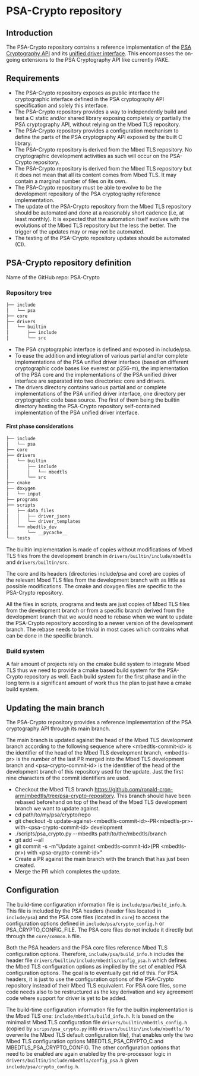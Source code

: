 PSA-Crypto repository
=====================

## Introduction

The PSA-Crypto repository contains a reference implementation of the
[PSA Cryptography API](https://arm-software.github.io/psa-api) and its
[unified driver interface](https://armmbed.github.io/mbed-crypto/psa).
This encompasses the on-going extensions to the PSA Cryptography API like
currently PAKE.

## Requirements

* The PSA-Crypto repository exposes as public interface the cryptographic
  interface defined in the PSA cryptography API specification and solely this
  interface.
* The PSA-Crypto repository provides a way to independently build and
  test a C static and/or shared library exposing completely or partially the
  PSA cryptography API, without relying on the Mbed TLS repository.
* The PSA-Crypto repository provides a configuration mechanism to define
  the parts of the PSA cryptography API exposed by the built C library.
* The PSA-Crypto repository is derived from the Mbed TLS repository. No
  cryptographic development activities as such will occur on the PSA-Crypto
  repository.
* The PSA-Crypto repository is derived from the Mbed TLS repository but
  it does not mean that all its content comes from Mbed TLS. It may contain a
  marginal number of files on its own.
* The PSA-Crypto repository must be able to evolve to be the development
  repository of the PSA cryptography reference implementation.
* The update of the PSA-Crypto repository from the Mbed TLS repository
  should be automated and done at a reasonably short cadence (i.e, at least
  monthly). It is expected that the automation itself evolves with the
  evolutions of the Mbed TLS repository but the less the better. The trigger
  of the updates may or may not be automated.
* The testing of the PSA-Crypto repository updates should be automated (CI).

## PSA-Crypto repository definition

Name of the GitHub repo: PSA-Crypto

### Repository tree

```bash
├── include
│   └── psa
├── core
├── drivers
│   └── builtin
│       ├── include
│       └── src
```

* The PSA cryptographic interface is defined and exposed in include/psa.
* To ease the addition and integration of various partial and/or complete
  implementations of the PSA unified driver interface (based on different
  cryptographic code bases like everest or p256-m), the implementation of the
  PSA core and the implementations of the PSA unified driver interface are
  separated into two directories: core and drivers.
* The drivers directory contains various partial and or complete
  implementations of the PSA unified driver interface, one directory per
  cryptographic code base source. The first of them being the builtin
  directory hosting the PSA-Crypto repository self-contained implementation of
  the PSA unified driver interface.

#### First phase considerations

```bash
├── include
│   └── psa
├── core
├── drivers
│   └── builtin
│       ├── include
│       │   └── mbedtls
│       └── src
├── cmake
├── doxygen
│   └── input
├── programs
├── scripts
│   ├── data_files
│   │   ├── driver_jsons
│   │   └── driver_templates
│   └── mbedtls_dev
│       └── __pycache__
└── tests
```

The builtin implementation is made of copies without modifications of Mbed TLS
files from the development branch in `drivers/builtin/include/mbedtls` and
`drivers/builtin/src`.

The core and its headers (directories include/psa and core) are copies of the
relevant Mbed TLS files from the development branch with as little as possible
modifications. The cmake and doxygen files are specific to the PSA-Crypto
repository.

All the files in scripts, programs and tests are just copies of Mbed TLS files
from the development branch or from a specific branch derived from the
development branch that we would need to rebase when we want to update the
PSA-Crypto repository according to a newer version of the development branch.
The rebase needs to be trivial in most cases which contrains what can be done
in the specific branch.

### Build system
A fair amount of projects rely on the cmake build system to integrate Mbed TLS
thus we need to provide a cmake based build system for the PSA-Crypto
repository as well. Each build system for the first phase and in the long term
is a significant amount of work thus the plan to just have a cmake build system.

## Updating the main branch

The PSA-Crypto repository provides a reference implementation of the
PSA cryptography API through its main branch.

The main branch is updated against the head of the Mbed TLS development branch
according to the following sequence where \<mbedtls-commit-id> is the identifier
of the head of the Mbed TLS development branch, \<mbedtls-pr\> is the number
of the last PR merged into the Mbed TLS development branch and
\<psa-crypto-commit-id\> is the identifier of the head of the development
branch of this repository used for the update. Just the first nine characters
of the commit identifiers are used.

* Checkout the Mbed TLS branch https://github.com/ronald-cron-arm/mbedtls/tree/psa-crypto-repository.
  This branch should have been rebased beforehand on top of the head of the
  Mbed TLS development branch we want to update against.
* cd path/to/my/psa/crypto/repo
* git checkout -b update-against-\<mbedtls-commit-id\>-PR\<mbedtls-pr\>-with-\<psa-crypto-commit-id\>
  development
* ./scripts/psa_crypto.py --mbedlts path/to/the/mbedtls/branch
* git add --all
* git commit -s -m"Update against \<mbedtls-commit-id\>(PR \<mbedtls-pr\>) with \<psa-crypto-commit-id\>"
* Create a PR against the main branch with the branch that has just been created.
* Merge the PR which completes the update.

## Configuration
The build-time configuration information file is `include/psa/build_info.h`.
This file is included by the PSA headers (header files located in
`include/psa`) and the PSA core files (located in `core`) to access the
configuration options defined in `include/psa/crypto_config.h` or
PSA_CRYPTO_CONFIG_FILE. The PSA core files do not include it directly but
through the `core/common.h` file.

Both the PSA headers and the PSA core files reference Mbed TLS configuration
options. Therefore, `include/psa/build_info.h` includes the header file
`drivers/builtin/include/mbedtls/config_psa.h` which defines the Mbed TLS
configuration options as implied by the set of enabled PSA configuration
options. The goal is to eventually get rid of this. For PSA headers, it is
just to use the configuration options of the PSA-Crypto repository instead of
their Mbed TLS equivalent. For PSA core files, some code needs also to be
restructured as the key derivation and key agreement code where support for
driver is yet to be added.

The build-time configuration information file for the builtin implementation is
the Mbed TLS one: `include/mbedtls/build_info.h`. It is based on the
minimalist Mbed TLS configuration file `drivers/builtin/mbedtls_config.h`
(copied by `scrips/psa_crypto.py` into `drivers/builtin/include/mbedtls/` to
overwrite the Mbed TLS default configuration file), that enables only the
two Mbed TLS configuration options MBEDTLS_PSA_CRYPTO_C and
MBEDTLS_PSA_CRYPTO_CONFIG. The other configuration options that need to be
enabled are again enabled by the pre-processor logic in
`drivers/builtin/include/mbedtls/config_psa.h` given `include/psa/crypto_config.h`.
